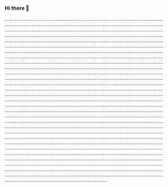### Hi there 👋

........................................................................................................................................................................................................................................................................................................................................................................................................................................................................................................................................................................................................................................................................................................................................................................................................................................................................................................................................................................................................................................................................................................................................................................................................................................................................................................................................................................................................................................................................................................................................................................................................................................................................................................................................................................................................................................................................................................................................................................................................................................................................................................................................................................................................................................................................................................................................................................................................................................................................................................................................................................................................................................................................................................................................................................................................................................................................................................................................................................................................................................................................................................................................................................................................................................................................................................................................................................................................................................................................................................................................................................................................................................................................................................................................................................................................................................................................................................................................................